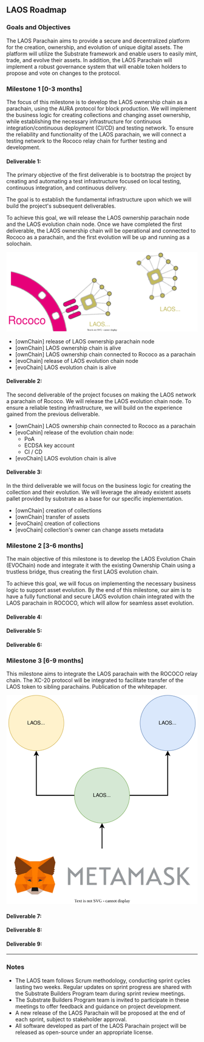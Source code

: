 ## **LAOS Roadmap**

### **Goals and Objectives**

The LAOS Parachain aims to provide a secure and decentralized platform for the creation, ownership, and evolution of unique digital assets. The platform will utilize the Substrate framework and enable users to easily mint, trade, and evolve their assets. In addition, the LAOS Parachain will implement a robust governance system that will enable token holders to propose and vote on changes to the protocol.
### **Milestone 1 [0-3 months]**

The focus of this milestone is to develop the LAOS ownership chain as a parachain, using the AURA protocol for block production. We will implement the business logic for creating collections and changing asset ownership, while establishing the necessary infrastructure for continuous integration/continuous deployment (CI/CD) and testing network. To ensure the reliability and functionality of the LAOS parachain, we will connect a testing network to the Rococo relay chain for further testing and development.


#### **Deliverable 1**: 
The primary objective of the first deliverable is to bootstrap the project by creating and automating a test infrastructure focused on local testing, continuous integration, and continuous delivery.

The goal is to establish the fundamental infrastructure upon which we will build the project's subsequent deliverables.

To achieve this goal, we will release the LAOS ownership parachain node and the LAOS evolution chain node. Once we have completed the first deliverable, the LAOS ownership chain will be operational and connected to Rococo as a parachain, and the first evolution will be up and running as a solochain.

![](./relay_ownership_evolution.drawio.svg)
- [ownChain] release of LAOS ownership parachain node
- [ownChain] LAOS ownership chain is alive
- [ownChain] LAOS ownership chain connected to Rococo as a parachain
- [evoChain] release of LAOS evolution chain node
- [evoChain] LAOS evolution chain is alive 

#### **Deliverable 2**: 
The second deliverable of the project focuses on making the LAOS network a parachain of Rococo. We will release the LAOS evolution chain node. To ensure a reliable testing infrastructure, we will build on the experience gained from the previous deliverable.

- [ownChain] LAOS ownership chain connected to Rococo as a parachain
- [evoCahin] release of the evolution chain node:
    - PoA
    - ECDSA key account
    - CI / CD
- [evoChain] LAOS evolution chain is alive


#### **Deliverable 3**: 
In the third deliverable we will focus on the business logic for creating the collection and their evolution. We will leverage the already existent assets pallet provided by substrate as a base for our specific implementation.  
- [ownChain] creation of collections  
- [ownChain] transfer of assets 
- [evoChain] creation of collections
- [evoChain] collection's owner can change assets metadata

### **Milestone 2 [3-6 months]**
The main objective of this milestone is to develop the LAOS Evolution Chain (EVOChain) node and integrate it with the existing Ownership Chain using a trustless bridge, thus creating the first LAOS evolution chain.

To achieve this goal, we will focus on implementing the necessary business logic to support asset evolution. By the end of this milestone, our aim is to have a fully functional and secure LAOS evolution chain integrated with the LAOS parachain in ROCOCO, which will allow for seamless asset evolution.

#### **Deliverable 4**:
#### **Deliverable 5**:
#### **Deliverable 6**:

### **Milestone 3 [6-9 months]**
This milestone aims to integrate the LAOS parachain with the ROCOCO relay chain. The XC-20 protocol will be integrated to facilitate transfer of the LAOS token to sibling parachains. Publication of the whitepaper.

![](./erc721Capabilities/nodes-infrastructure.drawio.svg)

#### **Deliverable 7**:
#### **Deliverable 8**:
#### **Deliverable 9**:
---
### Notes

- The LAOS team follows Scrum methodology, conducting sprint cycles lasting two weeks. Regular updates on sprint progress are shared with the Substrate Builders Program team during sprint review meetings.
- The Substrate Builders Program team is invited to participate in these meetings to offer feedback and guidance on project development.
- A new release of the LAOS Parachain will be proposed at the end of each sprint, subject to stakeholder approval. 
- All software developed as part of the LAOS Parachain project will be released as open-source under an appropriate license.